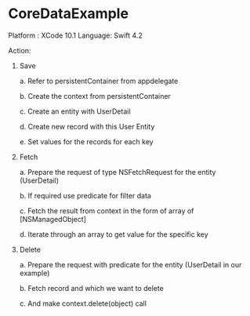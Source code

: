 # CoreDataExample

Platform : XCode 10.1 
Language: Swift 4.2


Action:

1. Save

      
      a. Refer to persistentContainer from appdelegate
      
      b. Create the context from persistentContainer
      
      c. Create an entity with UserDetail
      
      d. Create new record with this User Entity
      
      e. Set values for the records for each key
      
      
2. Fetch

      a. Prepare the request of type NSFetchRequest for the entity (UserDetail)
      
      b. If required use predicate for filter data
      
      c. Fetch the result from context in the form of array of [NSManagedObject]
      
      d. Iterate through an array to get value for the specific key
      
3. Delete

      a. Prepare the request with predicate for the entity (UserDetail in our example)
      
      b. Fetch record and which we want to delete
      
      c. And make context.delete(object) call 
